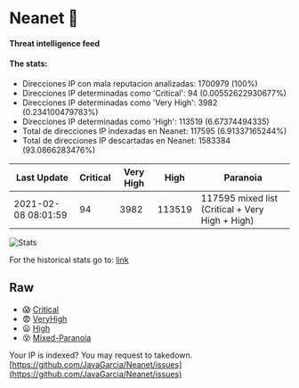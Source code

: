 # Neanet :hocho:
#### Threat intelligence feed
#### The stats:

- Direcciones IP con mala reputacion analizadas: 1700979 (100%)
- Direcciones IP determinadas como 'Critical':  94 (0.00552622930677%)
- Direcciones IP determinadas como 'Very High':  3982 (0.234100479783%)
- Direcciones IP determinadas como 'High':  113519 (6.67374494335)
- Total de direcciones IP indexadas en Neanet:  117595 (6.91337165244%)
- Total de direcciones IP descartadas en Neanet:  1583384 (93.0866283476%)

| Last Update | Critical | Very High | High | Paranoia |
| --- | --- | --- | --- | --- |
| 2021-02-08 08:01:59 | 94 | 3982 | 113519 | 117595 mixed list (Critical + Very High + High)|

![Stats](https://docs.google.com/spreadsheets/d/e/2PACX-1vSnaNMIXVabIpDJjufMlzH7poXnshF3mgd8Is1g9ytUEzVsP5my4Trn8f-xkoLLQ38xpL3HtmUexLo6/pubchart?oid=501124687&format=image)

For the historical stats go to: [link](/stats.csv)
## Raw
- :scream: [Critical](https://raw.githubusercontent.com/JavaGarcia/Neanet/master/blacklists/neanet_critical.txt)
- :fearful: [VeryHigh](https://raw.githubusercontent.com/JavaGarcia/Neanet/master/blacklists/neanet_veryHigh.txtt)
- :frowning: [High](https://raw.githubusercontent.com/JavaGarcia/Neanet/master/blacklists/neanet_high.txt)
- :dizzy_face: [Mixed-Paranoia](https://raw.githubusercontent.com/JavaGarcia/Neanet/master/blacklists/neanet_all.txt)


Your IP is indexed? You may request to takedown. [https://github.com/JavaGarcia/Neanet/issues](https://github.com/JavaGarcia/Neanet/issues)














































































































































































































































































































































































































































































































































































































































































































































































































































































































































































































































































































































































































































































































































































































































































































































































































































































































































































































































































































































































































































































































































































































































































































































































































































































































































































































































































































































































































































































































































































































































































































































































































































































































































































































































































































































































































































































































































































































































































































































































































































































































































































































